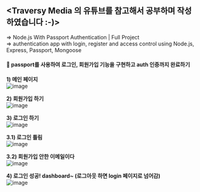 ## <Traversy Media 의 유튜브를 참고해서 공부하며 작성하였습니다 :-)>
=> Node.js With Passport Authentication | Full Project <br>
=> authentication app with login, register and access control using Node.js, Express, Passport, Mongoose

#### 🥕 passport를 사용하여 로그인, 회원가입 기능을 구현하고 auth 인증까지 완료하기
**1) 메인 페이지** <br>
![image](https://img1.daumcdn.net/thumb/R1280x0/?scode=mtistory2&fname=https%3A%2F%2Fblog.kakaocdn.net%2Fdn%2FpCsFf%2Fbtr4xhRKqQx%2FLQ1YySKsZTbKB3LrAQmv41%2Fimg.png)

**2) 회원가입 하기** <br>
![image](https://img1.daumcdn.net/thumb/R1280x0/?scode=mtistory2&fname=https%3A%2F%2Fblog.kakaocdn.net%2Fdn%2Fd9SHKd%2Fbtr4TJ6MWKx%2FQqoKKqZKsCAWbfDIbTWTwK%2Fimg.png)

**3) 로그인 하기** <br>
![image](https://img1.daumcdn.net/thumb/R1280x0/?scode=mtistory2&fname=https%3A%2F%2Fblog.kakaocdn.net%2Fdn%2FbGUTSo%2Fbtr4PryADuq%2FQf5dxdexyoMY4nzogNtTZ0%2Fimg.png)

**3.1) 로그인 틀림** <br>
![image](https://img1.daumcdn.net/thumb/R1280x0/?scode=mtistory2&fname=https%3A%2F%2Fblog.kakaocdn.net%2Fdn%2FbHNkW1%2Fbtr4LEEREk5%2FqEB9vbqKGr4Kp8Hh9cpedk%2Fimg.png)

**3.2) 회원가입 안한 이메일이다** <br>
![image](https://img1.daumcdn.net/thumb/R1280x0/?scode=mtistory2&fname=https%3A%2F%2Fblog.kakaocdn.net%2Fdn%2FbR1MxW%2Fbtr4w6CMGw8%2F7rIY3SpUHVFsdCGA4ExBFK%2Fimg.png)

**4) 로그인 성공! dashboard~ (로그아웃 하면 login 페이지로 넘어감)** <br>
![image](https://img1.daumcdn.net/thumb/R1280x0/?scode=mtistory2&fname=https%3A%2F%2Fblog.kakaocdn.net%2Fdn%2FbsbViS%2Fbtr4xibZHD2%2FMeSsHNc3PA31e4Wvb5Dvh0%2Fimg.png)
